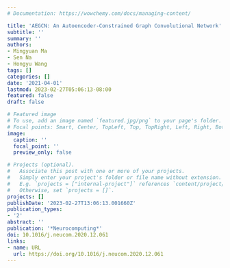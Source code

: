 ```yaml
---
# Documentation: https://wowchemy.com/docs/managing-content/

title: 'AEGCN: An Autoencoder-Constrained Graph Convolutional Network'
subtitle: ''
summary: ''
authors:
- Mingyuan Ma
- Sen Na
- Hongyu Wang
tags: []
categories: []
date: '2021-04-01'
lastmod: 2023-02-27T05:06:13-08:00
featured: false
draft: false

# Featured image
# To use, add an image named `featured.jpg/png` to your page's folder.
# Focal points: Smart, Center, TopLeft, Top, TopRight, Left, Right, BottomLeft, Bottom, BottomRight.
image:
  caption: ''
  focal_point: ''
  preview_only: false

# Projects (optional).
#   Associate this post with one or more of your projects.
#   Simply enter your project's folder or file name without extension.
#   E.g. `projects = ["internal-project"]` references `content/project/deep-learning/index.md`.
#   Otherwise, set `projects = []`.
projects: []
publishDate: '2023-02-27T13:06:13.001660Z'
publication_types:
- '2'
abstract: ''
publication: '*Neurocomputing*'
doi: 10.1016/j.neucom.2020.12.061
links:
- name: URL
  url: https://doi.org/10.1016/j.neucom.2020.12.061
---
```

